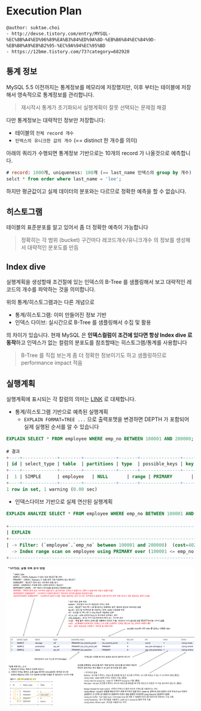 # Execution Plan

```
@author: suktae.choi
- http://devse.tistory.com/entry/MYSQL-%EC%8B%A4%ED%96%89%EA%B3%84%ED%9A%8D-%EB%B6%84%EC%84%9D-%EB%B0%A9%EB%B2%95-%EC%9A%94%EC%95%BD
- https://12bme.tistory.com/73?category=682920
```

## 통계 정보

MySQL 5.5 이전까지는 통계정보를 메모리에 저장했지만, 이후 부터는 테이블에 저장해서 영속적으로 통계정보를 관리합니다.

> 재시작시 통계가 초기화되서 실행계획이 잘못 선택되는 문제점 해결

다만 통계정보는 대략적인 정보만 저장합니다:

- 테이블의 `전체 record 개수`
- `인덱스의 유니크한 값의 개수` (== distinct 한 개수를 의미)

아래의 쿼리가 수행되면 통계정보 기반으로는 10개의 record 가 나올것으로 예측합니다.

```sql
# record: 1000개, uniqueness: 100개 (== last_name 인덱스의 group by 개수)
selct * from order where last_name = 'lee';
```

하지만 평균값이고 실제 데이터의 분포와는 다르므로 정확한 예측을 할 수 없습니다.

## 히스토그램

테이블의 표준분포를 알고 있어서 좀 더 정확한 예측이 가능합니다

> 정확히는 각 범위 (bucket) 구간마다 레코드개수/유니크개수 의 정보를 생성해서 대략적인 분포도를 만듬

## Index dive

실행계획을 생성할때 조건절에 있는 인덱스의 B-Tree 를 샘플링해서 보고 대략적인 레코드의 개수를 파악하는 것을 의미합니다.

위의 통계/히스토그램과는 다른 개념으로

- 통계/히스토그램: 이미 만들어진 정보 기반
- 인덱스 다이브: 실시간으로 B-Tree 를 샘플링해서 수집 및 활용

의 차이가 있습니다. 현재 MySQL 은 **인덱스컬럼이 조건에 있다면 항상 Index dive 로 동작**하고 인덱스가 없는 컬럼의 분포도를 참조할때는 히스토그램/통계를 사용합니다

> B-Tree 를 직접 보는게 좀 더 정확한 정보이기도 하고 샘플링하므로 performance impact 적음

## 실행계획

실행계획에 표시되는 각 칼럼의 의미는 [LINK](https://zzang9ha.tistory.com/436) 로 대체합니다.

- 통계/히스토그램 기반으로 예측된 실행계획
  - `EXPLAIN FORMAT=TREE ...` 으로 출력포맷을 변경하면 DEPTH 가 포함되어 실제 실행된 순서를 알 수 있습니다

```sql
EXPLAIN SELECT * FROM employee WHERE emp_no BETWEEN 100001 AND 200000;

# 결과
+----+-------------+--------+------------+-------+---------------+---------+---------+------+-------+----------+-------------+
| id | select_type | table  | partitions | type  | possible_keys | key     | key_len | ref  | rows  | filtered | Extra       |
+----+-------------+--------+------------+-------+---------------+---------+---------+------+-------+----------+-------------+
|  1 | SIMPLE      | employee   | NULL       | range | PRIMARY       | PRIMARY | 4       | NULL | 20080 |   100.00 | Using where |
+----+-------------+--------+------------+-------+---------------+---------+---------+------+-------+----------+-------------+
1 row in set, 1 warning (0.00 sec)
```

- 인덱스다이브 기반으로 실제 연산된 실행계획

```sql
EXPLAIN ANALYZE SELECT * FROM employee WHERE emp_no BETWEEN 100001 AND 200000;

+--------------------------------------------------------------------------------------------------------------------------------------------------------------------------------------------------------------------------------------------------------------------------------------------------------------+
| EXPLAIN                                                                                                                                                                                                                                                                                                      |
+--------------------------------------------------------------------------------------------------------------------------------------------------------------------------------------------------------------------------------------------------------------------------------------------------------------+
| -> Filter: (`employee`.`emp_no` between 100001 and 200000)  (cost=4021.24 rows=20080) (actual time=0.066..209.340 rows=10025 loops=1)
  -> Index range scan on employee using PRIMARY over (100001 <= emp_no <= 200000)  (cost=4021.24 rows=20080) (actual time=0.035..77.344 rows=10025 loops=1)|
+--------------------------------------------------------------------------------------------------------------------------------------------------------------------------------------------------------------------------------------------------------------------------------------------------------------+
```

<img src="1.png">

